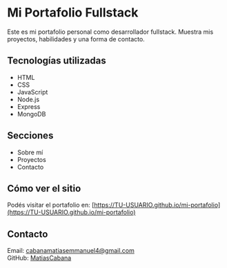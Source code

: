 # Mi Portafolio Fullstack

Este es mi portafolio personal como desarrollador fullstack. Muestra mis proyectos, habilidades y una forma de contacto.

## Tecnologías utilizadas

- HTML
- CSS
- JavaScript
- Node.js
- Express
- MongoDB

## Secciones

- Sobre mí
- Proyectos
- Contacto

## Cómo ver el sitio

Podés visitar el portafolio en: [https://TU-USUARIO.github.io/mi-portafolio](https://TU-USUARIO.github.io/mi-portafolio)

## Contacto

Email: cabanamatiasemmanuel4@gmail.com  
GitHub: [MatiasCabana](https://github.com/MatiasCabana)
